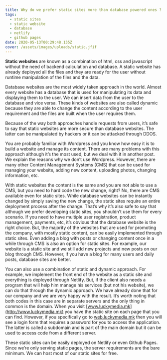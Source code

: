 ```yaml
---
title: Why do we prefer static sites more than database powered ones ?
tags:
  - static sites
  - static website
  - database
  - netlify
  - github pages
date: 2020-05-13T00:29:48.135Z
cover: /assets/images/uploads/static.jfif
---
```

**Static websites** are known as a combination of html, css and javascript without the need of backend calculation and database. A static website has already deployed all the files and they are ready for the user without runtime manipulation of the files and the data.

Database websites are the most widely taken approach in the world. Almost every website has a database that is used for manipulating its data and displaying them to the user. We can insert data from the user to the database and vice versa. These kinds of websites are also called dynamic because they are able to change the content according to the user requirement and the files are built when the user requires them.

Because of the way both approaches handle requests from users, it’s safe to say that static websites are more secure than database websites. The latter can be manipulated by hackers or it can be attacked through DDOS.

You are probably familiar with Wordpress and you know how easy it is to build a website and manage its content. There are many problems with this approach although it’s the most used, but we deal with it in another post. We explain the reasons why we don’t use Wordpress. However, there are many other Content Management Systems (CMS) that can be used for managing your website, adding new content, uploading photos, changing information, etc.

With static websites the content is the same and you are not able to use a CMS, but you need to hard code the new change, right? No, there are CMS available even for static sites. While database websites can be instantly changed by simply saving the new change, the static sites require an entire deployment process after the change. That’s why it’s also safe to say that although we prefer developing static sites, you shouldn’t use them for every scenario. If you need to have multiple user registration, product management, payments, etc, it’s obvious that the database website is the right choice. But, the majority of the websites that are used for promoting the company, with mostly static content, can be easily implemented through static sites. Even adding a blog with posts or changing content once in a while through CMS is also an option for static sites. For example, our website is a static site and we still add new projects and new posts on our blog through CMS. However, if you have a blog for many users and daily posts, database sites are better.

You can also use a combination of static and dynamic approach. For example, we implement the front end of the website as a static site and everything is deployed through Netlify. But, if the client also needs a program that will help him manage his services (but not his website), we can do that through the dynamic approach. We have already done that for our company and we are very happy with the result. It’s worth noting that both codes in this case are in separate servers and the only thing in common is the domain. When you visit [www.luckymedia.mk](http://www.luckymedia.mk) you have the static site on each page that you can find. However, if you specifically go to [web.luckymedia.mk](http://web.luckymedia.mk) then you will see a login form that requires a password for you to access the application. The latter is called a subdomain and is part of the main domain but it can be used to access code from a different server.

These static sites can be easily deployed on Netlify or even Github Pages. Since we’re only serving static pages, the server requirements are the bare minimum. We can host most of our static sites for free.
